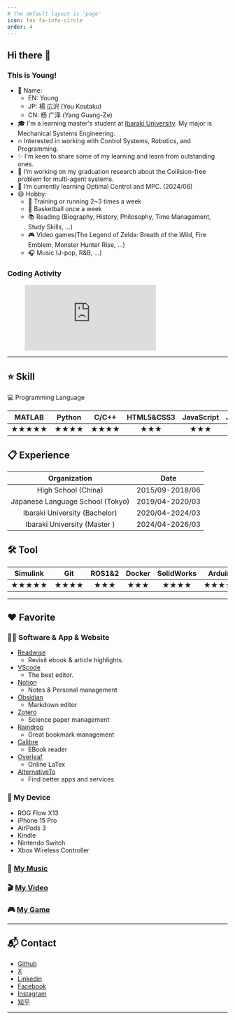 ```yaml
---
# the default layout is 'page'
icon: fas fa-info-circle
order: 4
---
```


## Hi there 👋

### This is Young!
- 🌈 Name:
   -  EN: Young
   -  JP: 楊 広沢 (You Koutaku)
   -  CN: 杨 广泽 (Yang Guang-Ze)
- 🎓 I'm a learning master's student at [Ibaraki University](https://www.ibaraki.ac.jp).  My major is Mechanical Systems Engineering.
- 🔥 Interested in working with Control Systems, Robotics, and Programming.
- ✨ I'm keen to share some of my learning and learn from outstanding ones.
- 🔭 I’m working on my graduation research about the Collision-free problem for multi-agent systems.
- 🌱 I’m currently learning Optimal Control and MPC. (2024/06)
- 😄 Hobby:
  - 💪 Training or running 2~3 times a week
  - 🏀 Basketball once a week
  - 📚 Reading (Biography, History, Philosophy, Time Management, Study Skills, ...)
  - 🎮 Video games(The Legend of Zelda: Breath of the Wild, Fire Emblem, Monster Hunter Rise, ...)
  - 🎧 Music (J-pop, R&B, ...)

### Coding Activity

<figure><embed src="https://wakatime.com/share/@Youkoutaku/7f82bcd3-0198-4e74-82ac-545c391a8a8a.svg"></figure>

---
## ⭐ Skill

💻 Programming Language

| MATLAB | Python | C/C++ | HTML5&CSS3 | JavaScript | Java  |
| :----: | :----: | :---: | :--------: | :--------: | :---: |
| ★★★★★  |  ★★★★  | ★★★★  |    ★★★     |    ★★★     |  ★★   |

## 📋 Experience

|           Organization           |      Date       |
| :------------------------------: | :-------------: |
|       High School (China)        | 2015/09-2018/06 |
| Japanese Language School (Tokyo) | 2019/04-2020/03 |
|  Ibaraki University (Bachelor)   | 2020/04-2024/03 |
|   Ibaraki University (Master )   | 2024/04-2026/03 |

## 🛠️ Tool

| Simulink |  Git  | ROS1&2 | Docker | SolidWorks | Arduino | LaTex | Markdown |
| :------: | :---: | :----: | :----: | :--------: | :-----: | :---: | :------: |
|  ★★★★★   | ★★★★  |  ★★★   |  ★★★   |    ★★★★    |  ★★★★★  | ★★★★★ |  ★★★★★   |

---
## ❤️ Favorite

### 🧑‍💻 Software & App & Website
- [Readwise](https://readwise.io/)
  - Revisit ebook & article highlights.
- [VScode](https://code.visualstudio.com/)
  - The best editor.
- [Notion](https://www.notion.so/)
  - Notes & Personal management
- [Obsidian](https://obsidian.md/)
  - Markdown editor
- [Zotero](https://www.zotero.org/)
  - Science paper management
- [Raindrop](https://raindrop.io/)
  - Great bookmark management
- [Calibre](https://calibre-ebook.com/ja/download)
  - EBook reader
- [Overleaf](https://www.overleaf.com/)
  - Online LaTex
- [AlternativeTo](https://alternativeto.net/)
  - Find better apps and services

### 📱 My Device
- ROG Flow X13
- iPhone 15 Pro
- AirPods 3
- Kindle
- Nintendo Switch
- Xbox Wireless Controller

### 🎵 [My Music](https://youkoutaku.notion.site/My-Music-d21e63fdf152499283410c2d78ccd674)

### 🎬 [My Video](https://youkoutaku.notion.site/Video-7bd889568add4d6fb952fe4973c715da?pvs=4)

### 🎮 [My Game](https://youkoutaku.notion.site/Game-85453a6f8846423e9964d52239f7064d?pvs=4)

---
## 📬 Contact
- [Github](https://github.com/youkoutaku)
- [X](https://x.com/You_Koutaku)
- [Linkedin](https://www.linkedin.com/in/youkoutaku)
- [Facebook](https://www.facebook.com/Youkoutaku/)
- [Instagram](https://www.instagram.com/youkoutaku/)
- [知乎](https://www.zhihu.com/people/a-a-47-74-28)

---

